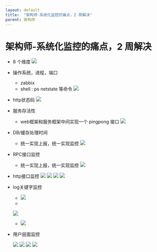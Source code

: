```yaml
---
layout: default
title:  "架构师-系统化监控的痛点，2 周解决"
parent: 架构师
---
```


# 架构师-系统化监控的痛点，2 周解决
- 8 个维度
	![](/assets/images/img/125.png)	
- 操作系统，进程，端口
	- zabbix
	- shell : ps netstate 等命令
	![](/assets/images/img/126.png)	
- http状态码
	![](/assets/images/img/127.png)	
	
- 服务存活性
	- web框架和服务框架中间实现一个 pingpong 接口
	![](/assets/images/img/128.png)	
	
- DB/缓存处理时间
	- 统一实现上报，统一实现监控
	![](/assets/images/img/129.png)
	
- RPC接口监控
	- 统一实现上报，统一实现监控
	![](/assets/images/img/129.png)
	
- http接口监控
	![](/assets/images/img/130.png)
	![](/assets/images/img/131.png)
	![](/assets/images/img/132.png)
	![](/assets/images/img/133.png)
	
- log关键字监控
	- ![](/assets/images/img/134.png)
	- 
	![](/assets/images/img/135.png)

	- ![](/assets/images/img/136.png)

- 用户层面监控
	
	![](/assets/images/img/137.png)
	![](/assets/images/img/138.png)
	![](/assets/images/img/139.png)
	![](/assets/images/img/140.png)
	
